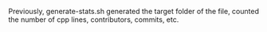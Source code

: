 Previously, generate-stats.sh generated the target folder of the file, counted the number of cpp lines, contributors, commits, etc.